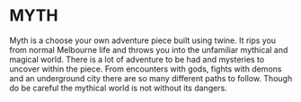 # MYTH
Myth is a choose your own adventure piece built using twine. 
It rips you from normal Melbourne life and throws you into the unfamiliar mythical and magical world. 
There is a lot of adventure to be had and mysteries to uncover within the piece. 
From encounters with gods, fights with demons and an underground city there are so many different paths to follow. 
Though do be careful the mythical world is not without its dangers.
